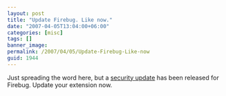 ```yaml
---
layout: post
title: "Update Firebug. Like now."
date: "2007-04-05T13:04:00+06:00"
categories: [misc]
tags: []
banner_image: 
permalink: /2007/04/05/Update-Firebug-Like-now
guid: 1944
---
```


Just spreading the word here, but a <a href="http://www.getfirebug.com/blog/2007/04/04/security-update/">security update</a> has been released for Firebug. Update your extension now.